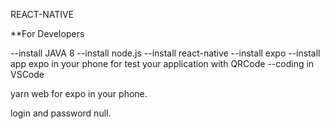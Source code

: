 REACT-NATIVE

**For Developers

--install JAVA 8
--install node.js 
--install react-native 
--install expo 
--install app expo in your phone for test your application with QRCode 
--coding in VSCode

yarn web for expo in your phone.

login and password null.